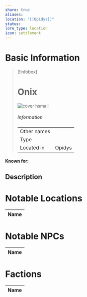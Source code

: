 ```yaml
---
share: true
aliases: 
location: "[[Opidys]]"
status: 
lore_type: location
icon: settlement
---
```

# Basic Information
> [!infobox]
> # Onix
> ![cover hsmall](insertimage.png)
> ##### Information
> |   |  |
> | ---- | ---- |
> | Other names | |
> | Type | 
> | Located in | [Opidys](../Kingdoms/Opidys.md)|
#### Known for:
## Description
# Notable Locations
| Name |
| ---- |

# Notable NPCs
| Name |
| ---- |

# Factions
| Name |
| ---- |
